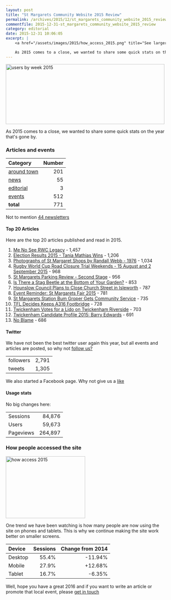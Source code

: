 ```yaml
---
layout: post
title: "St Margarets Community Website 2015 Review"
permalink: /archives/2015/12/st_margarets_community_website_2015_review.html
commentfile: 2015-12-31-st_margarets_community_website_2015_review
category: editorial
date: 2015-12-31 10:06:05
excerpt: |
    <a href="/assets/images/2015/how_access_2015.png" title="See larger version of - how access 2015"><img src="/assets/images/2015/how_access_2015_thumb.png" width="150" height="117" alt="how access 2015" class=" right" /></a>

    As 2015 comes to a close, we wanted to share some quick stats on the year that's gone by.
---
```


<a href="/assets/images/2015/users_by_week_2015.png" title="See larger version of - users by week 2015"><img src="/assets/images/2015/users_by_week_2015_thumb.png" width="500" height="189" alt="users by week 2015" class=" center" /></a>

As 2015 comes to a close, we wanted to share some quick stats on the year that's gone by.

### Articles and events

| Category                                                        | Number |
|:----------------------------------------------------------------|-------:|
|[around town](https://stmargarets.london/archives/around_town/) | 201    |
|[news](https://stmargarets.london/archives/news/)                | 55     |
|[editorial](https://stmargarets.london/archives/editorial/)      | 3      |
|[events](https://stmargarets.london/event)                       | 512    |
| **total**                                                       | 771    |

Not to mention [44 newsletters](https://stmargarets.london/cgi-bin/newsletter.cgi)

#### Top 20 Articles

Here are the top 20 articles published and read in 2015.

1.  [Me No See RWC Legacy](https://stmargarets.london/archives/2015/08/me_no_see_rwc_legacy.html) - 1,457
2.  [Election Results 2015 - Tania Mathias Wins](https://stmargarets.london/archives/2015/05/election_results_2015_tania_mathias_wins.html) - 1,206
3.  [Photographs of St Margaret Shops by Randall Webb - 1976](https://stmargarets.london/archives/2015/04/photographs_of_st_margaret_shops_by_randall_webb_1.html) - 1,034
4.  [Rugby World Cup Road Closure Trial Weekends - 15 August and 2 September 2015](https://stmargarets.london/archives/2015/08/rugby_world_cup_road_closure_trail_weekends_15_aug.html) - 968
5.  [St Margarets Parking Review - Second Stage](https://stmargarets.london/archives/2015/06/st_margarets_parking_review_second_stage.html) - 956
6.  [Is There a Stag Beetle at the Bottom of Your Garden?](https://stmargarets.london/archives/2015/07/is_there_a_stag_beetle_at_the_bottom_of_your_garde.html) - 853
7.  [Hounslow Council Plans to Close Church Street in Isleworth](https://stmargarets.london/archives/2015/10/hounslow_council_plans_to_close_church_street_in_i.html) - 787
8.  [Event Reminder: St Margarets Fair 2015](https://stmargarets.london/archives/2015/07/event_reminder_st_margarets_fair_2015.html) - 781
9.  [St Margarets Station Bum Groper Gets Community Service](https://stmargarets.london/archives/2015/01/st_margarets_station_bum_groper_gets_community_ser.html) - 735
10. [TFL Decides Keeps A316 Footbridge](https://stmargarets.london/archives/2015/01/tfl_decides_keeps_a316_footbridge.html) - 728
11. [Twickenham Votes for a Lido on Twickenham Riverside](https://stmargarets.london/archives/2015/07/twickenham_votes_for_a_lido_on_twickenham_riversid.html) - 703
12. [Twickenham Candidate Profile 2015: Barry Edwards](https://stmargarets.london/archives/2015/04/twickenham_candidate_profile_2015_barry_edwards_uk.html) - 691
13. [No Blame](https://stmargarets.london/archives/2015/04/no_blame.html) - 686

#### Twitter

We have not been the best twitter user again this year, but all events and articles are posted, so why not [follow us?](https://twitter.com/stmgrts)

|           |       |
|-----------|------:|
| followers | 2,791 |
| tweets    | 1,305 |

We also started a Facebook page. Why not give us a [like](https://www.facebook.com/stmgrts/?)

#### Usage stats

No big changes here:

|           |         |
|-----------|--------:|
| Sessions  | 84,876  |
| Users     | 59,673  |
| Pageviews | 264,897 |

### How people accessed the site

<a href="/assets/images/2015/how_access_2015.png" title="See larger version of - how access 2015"><img src="/assets/images/2015/how_access_2015_thumb.png" width="250" height="195" alt="how access 2015" class=" right" /></a>

One trend we have been watching is how many people are now using the site on phones and tablets. This is why we continue making the site work better on smaller screens.

| Device  | Sessions | Change&nbsp;from&nbsp;2014 |
|:--------|---------:|---------------------------:|
| Desktop | 55.4%    | -11.94%                    |
| Mobile  | 27.9%    | +12.68%                    |
| Tablet  | 16.7%    | -6.35%                     |

Well, hope you have a great 2016 and if you want to write an article or promote that local event, please [get in touch](https://stmargarets.london/contact/)
